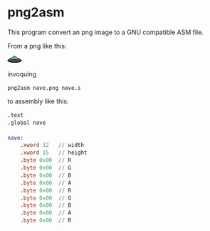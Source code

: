 # png2asm

This program convert an png image to a GNU compatible ASM file.

From a png like this:

![](nave.png)

invoquing 

```shell script
png2asm nave.png nave.s
```

to assembly like this:

```asm
.text
.global nave

nave:
    .xword 32 	// width
    .xword 15 	// height
    .byte 0x00	// R
    .byte 0x00	// G
    .byte 0x00	// B
    .byte 0x00	// A
    .byte 0x00	// R
    .byte 0x00	// G
    .byte 0x00	// B
    .byte 0x00	// A
    .byte 0x00	// R
```